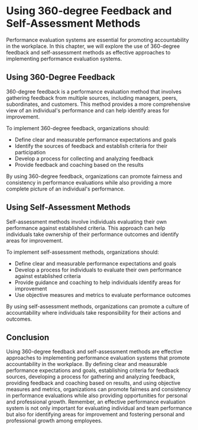Using 360-degree Feedback and Self-Assessment Methods
=============================================================================================================

Performance evaluation systems are essential for promoting accountability in the workplace. In this chapter, we will explore the use of 360-degree feedback and self-assessment methods as effective approaches to implementing performance evaluation systems.

Using 360-Degree Feedback
-------------------------

360-degree feedback is a performance evaluation method that involves gathering feedback from multiple sources, including managers, peers, subordinates, and customers. This method provides a more comprehensive view of an individual's performance and can help identify areas for improvement.

To implement 360-degree feedback, organizations should:

* Define clear and measurable performance expectations and goals
* Identify the sources of feedback and establish criteria for their participation
* Develop a process for collecting and analyzing feedback
* Provide feedback and coaching based on the results

By using 360-degree feedback, organizations can promote fairness and consistency in performance evaluations while also providing a more complete picture of an individual's performance.

Using Self-Assessment Methods
-----------------------------

Self-assessment methods involve individuals evaluating their own performance against established criteria. This approach can help individuals take ownership of their performance outcomes and identify areas for improvement.

To implement self-assessment methods, organizations should:

* Define clear and measurable performance expectations and goals
* Develop a process for individuals to evaluate their own performance against established criteria
* Provide guidance and coaching to help individuals identify areas for improvement
* Use objective measures and metrics to evaluate performance outcomes

By using self-assessment methods, organizations can promote a culture of accountability where individuals take responsibility for their actions and outcomes.

Conclusion
----------

Using 360-degree feedback and self-assessment methods are effective approaches to implementing performance evaluation systems that promote accountability in the workplace. By defining clear and measurable performance expectations and goals, establishing criteria for feedback sources, developing a process for gathering and analyzing feedback, providing feedback and coaching based on results, and using objective measures and metrics, organizations can promote fairness and consistency in performance evaluations while also providing opportunities for personal and professional growth. Remember, an effective performance evaluation system is not only important for evaluating individual and team performance but also for identifying areas for improvement and fostering personal and professional growth among employees.
